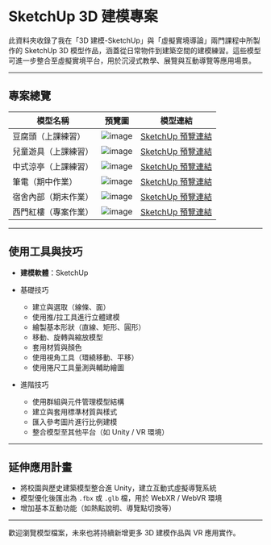# SketchUp 3D 建模專案

此資料夾收錄了我在「3D 建模-SketchUp」與「虛擬實境導論」兩門課程中所製作的 SketchUp 3D 模型作品，涵蓋從日常物件到建築空間的建模練習。這些模型可進一步整合至虛擬實境平台，用於沉浸式教學、展覽與互動導覽等應用場景。

---

## 專案總覽

| 模型名稱 | 預覽圖 | 模型連結 |
|----------|--------|----------|
| 豆腐頭（上課練習） | ![image](https://github.com/user-attachments/assets/4e8178e3-828e-4ef3-b084-646b3f81e03e) | [SketchUp 預覽連結](https://app.sketchup.com/share/tc/northAmerica/eCVbAepZAoo?stoken=JMyVHpns4pPUDzJlvzoFPn2-pr56r_m-B3mDBAFi7wjDH_wPF6exD1DLOqxLwibm&source=web) |
| 兒童遊具（上課練習） | ![image](https://github.com/user-attachments/assets/56ea24f1-5569-431e-b5db-e6fff3e543b6) | [SketchUp 預覽連結](https://app.sketchup.com/share/tc/northAmerica/E40qhRS2pBE?stoken=zFxiG2gPy_7En9XuDpdqtbKMnkcBCkD9t4ehJYd4qQLFUhf96UtZh8goJPlx8tSW&source=web) |
| 中式涼亭（上課練習） | ![image](https://github.com/user-attachments/assets/4006c59a-4bd3-4254-a64a-d87eb14bffb9) | [SketchUp 預覽連結](https://app.sketchup.com/share/tc/northAmerica/vKzQ2DmrdUY?stoken=_GTdTqD-EKw21d_gGJu8c6ZeA1QWTDCWnHhfxxarU0tXRHqB7SbQQnU3shG4ubLe&source=web) |
| 筆電（期中作業） | ![image](https://github.com/user-attachments/assets/5e276739-f49e-4ee2-98a7-6440ee3129b1) | [SketchUp 預覽連結](https://app.sketchup.com/share/tc/northAmerica/Q3XGYSYPd-Q?stoken=j8IouJjkUt72YtJzPaC5kfENKF5yiRZC2YJHQBbU1oh5DPUBkhBU4T_8kcdP_q7d&source=web) |
| 宿舍內部（期末作業） | ![image](https://github.com/user-attachments/assets/8a07f3d9-0702-40ce-94ab-d95d5c64f77a) | [SketchUp 預覽連結](https://app.sketchup.com/share/tc/northAmerica/OJIvqbVdPY4?stoken=O6N70d9wiEzophwytsyRWWmSZTEmIusGbwjsGZtbq39WtesLHNbQn78vnDczXS3K&source=web) |
| 西門紅樓（專案作業） | ![image](https://github.com/user-attachments/assets/844d4938-7a7c-493c-bea8-fe4f94654df2) | [SketchUp 預覽連結](https://app.sketchup.com/share/tc/northAmerica/Ns3uRkqDyz4?stoken=mAETFhqHMeagMZB0i1L45NnbhRU2j1HfXUNVkabCY3CRpOWPjDG_o5t8zVKnId99&source=web) |


---

## 使用工具與技巧

- **建模軟體**：SketchUp

- 基礎技巧  

  - 建立與選取（線條、面）  
  - 使用推/拉工具進行立體建模  
  - 繪製基本形狀（直線、矩形、圓形）  
  - 移動、旋轉與縮放模型  
  - 套用材質與顏色  
  - 使用視角工具（環繞移動、平移）  
  - 使用捲尺工具量測與輔助繪圖  

- 進階技巧  

  - 使用群組與元件管理模型結構  
  - 建立與套用標準材質與樣式  
  - 匯入參考圖片進行比例建模   
  - 整合模型至其他平台（如 Unity / VR 環境）  

---

## 延伸應用計畫

- 將校園與歷史建築模型整合進 Unity，建立互動式虛擬導覽系統  
- 模型優化後匯出為 `.fbx` 或 `.glb` 檔，用於 WebXR / WebVR 環境  
- 增加基本互動功能（如熱點說明、導覽點切換等）

---

歡迎瀏覽模型檔案，未來也將持續新增更多 3D 建模作品與 VR 應用實作。
